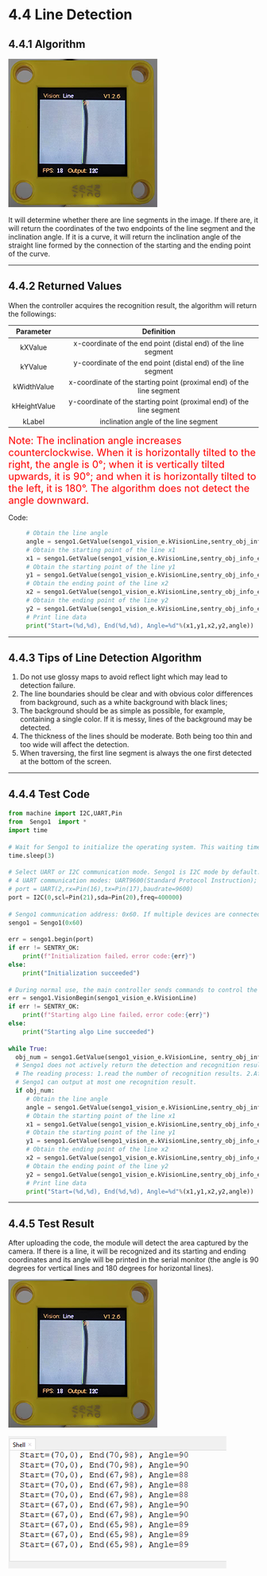 # 4.4 Line Detection

## 4.4.1 Algorithm

![10](./media/10.png)

It will determine whether there are line segments in the image. If there are, it will return the coordinates of the two endpoints of the line segment and the inclination angle. If it is a curve, it will return the inclination angle of the straight line formed by the connection of the starting and the ending point of the curve.

-----------

## 4.4.2 Returned Values

When the controller acquires the recognition result, the algorithm will return the followings:

|  Parameter   |                          Definition                          |
| :----------: | :----------------------------------------------------------: |
|   kXValue    | x-coordinate of the end point (distal end) of the line segment |
|   kYValue    | y-coordinate of the end point (distal end) of the line segment |
| kWidthValue  | x-coordinate of the starting point (proximal end) of the line segment |
| kHeightValue | y-coordinate of the starting point (proximal end) of the line segment |
|    kLabel    |            inclination angle of the line segment             |

<span style="color:red;font-size:20px;">Note: The inclination angle increases counterclockwise. When it is horizontally tilted to the right, the angle is 0°; when it is vertically tilted upwards, it is 90°; and when it is horizontally tilted to the left, it is 180°. The algorithm does not detect the angle downward.</span>

Code:

```python
     # Obtain the line angle
     angle = sengo1.GetValue(sengo1_vision_e.kVisionLine,sentry_obj_info_e.kLabel)
     # Obtain the starting point of the line x1
     x1 = sengo1.GetValue(sengo1_vision_e.kVisionLine,sentry_obj_info_e.kXValue)
     # Obtain the starting point of the line y1
     y1 = sengo1.GetValue(sengo1_vision_e.kVisionLine,sentry_obj_info_e.kYValue)
     # Obtain the ending point of the line x2
     x2 = sengo1.GetValue(sengo1_vision_e.kVisionLine,sentry_obj_info_e.kWidthValue)
     # Obtain the ending point of the line y2
     y2 = sengo1.GetValue(sengo1_vision_e.kVisionLine,sentry_obj_info_e.kHeightValue)
     # Print line data
     print("Start=(%d,%d), End(%d,%d), Angle=%d"%(x1,y1,x2,y2,angle))
```

---------------

## 4.4.3 Tips of Line Detection Algorithm

1. Do not use glossy maps to avoid reflect light which may lead to detection failure.
2. The line boundaries should be clear and with obvious color differences from background, such as a white background with black lines;
3. The background should be as simple as possible, for example, containing a single color. If it is messy, lines of the background may be detected.
4. The thickness of the lines should be moderate. Both being too thin and too wide will affect the detection.
5. When traversing, the first line segment is always the one first detected at the bottom of the screen.

--------------

## 4.4.4 Test Code

```python
from machine import I2C,UART,Pin
from  Sengo1  import *
import time

# Wait for Sengo1 to initialize the operating system. This waiting time cannot be removed to prevent the situation where the controller has already developed and sent instructions before Sengo1 has been fully initialized
time.sleep(3)

# Select UART or I2C communication mode. Sengo1 is I2C mode by default. You can change it by just pressing the mode button.
# 4 UART communication modes: UART9600(Standard Protocol Instruction); UART57600(Standard Protocol Instruction), UART115200(Standard Protocol Instruction); Simple9600(Simple Protocol Instruction)
# port = UART(2,rx=Pin(16),tx=Pin(17),baudrate=9600)
port = I2C(0,scl=Pin(21),sda=Pin(20),freq=400000)

# Sengo1 communication address: 0x60. If multiple devices are connected to the I2C bus, please avoid address conflicts.
sengo1 = Sengo1(0x60)

err = sengo1.begin(port)
if err != SENTRY_OK:
    print(f"Initialization failed，error code:{err}")
else:
    print("Initialization succeeded")

# During normal use, the main controller sends commands to control the on and off of Sengo1 algorithm, rather than manual operation by joystick.
err = sengo1.VisionBegin(sengo1_vision_e.kVisionLine)
if err != SENTRY_OK:
    print(f"Starting algo Line failed，error code:{err}")
else:
    print("Starting algo Line succeeded")

while True:
  obj_num = sengo1.GetValue(sengo1_vision_e.kVisionLine, sentry_obj_info_e.kStatus)
  # Sengo1 does not actively return the detection and recognition results; it requires the main control board to send instructions for reading.
  # The reading process: 1.read the number of recognition results. 2.After receiving the instruction, Sengo1 will refresh the result data. 3.If the number of results is not zero, the board will then send instructions to read the relevant information. (Please be sure to build the program according to this process.)
  # Sengo1 can output at most one recognition result.
  if obj_num:
     # Obtain the line angle
     angle = sengo1.GetValue(sengo1_vision_e.kVisionLine,sentry_obj_info_e.kLabel)
     # Obtain the starting point of the line x1
     x1 = sengo1.GetValue(sengo1_vision_e.kVisionLine,sentry_obj_info_e.kXValue)
     # Obtain the starting point of the line y1
     y1 = sengo1.GetValue(sengo1_vision_e.kVisionLine,sentry_obj_info_e.kYValue)
     # Obtain the ending point of the line x2
     x2 = sengo1.GetValue(sengo1_vision_e.kVisionLine,sentry_obj_info_e.kWidthValue)
     # Obtain the ending point of the line y2
     y2 = sengo1.GetValue(sengo1_vision_e.kVisionLine,sentry_obj_info_e.kHeightValue)
     # Print line data
     print("Start=(%d,%d), End(%d,%d), Angle=%d"%(x1,y1,x2,y2,angle))
```

--------------------

## 4.4.5 Test Result

After uploading the code, the module will detect the area captured by the camera. If there is a line, it will be recognized and its starting and ending coordinates and its angle will be printed in the serial monitor (the angle is 90 degrees for vertical lines and 180 degrees for horizontal lines).

![](./media/10.png)

![b6](./media/b6.png)

